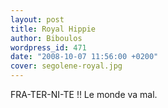 ```yaml
---
layout: post
title: Royal Hippie
author: Biboulos
wordpress_id: 471
date: "2008-10-07 11:56:00 +0200"
cover: segolene-royal.jpg
---
```


FRA-TER-NI-TE !! Le monde va mal.
